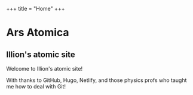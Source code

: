 +++
title = "Home"
+++

# Ars Atomica #

## Illion's atomic site ##

[//]: # (category list: blog, reference)
[//]: # (series list: New-to-nuke)
[//]: # (tag list: New-to-nuke, tactics, openings, endgames, game-analysis, general-advice, patterns, pawns, invasions, pawnitisation, beginner, rules)

Welcome to Illion's atomic site!

With thanks to GitHub, Hugo, Netlify, and those physics profs who taught me how to deal with Git!